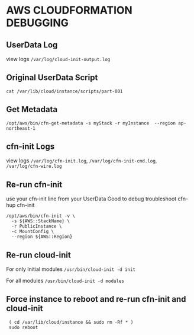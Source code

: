 # AWS CLOUDFORMATION DEBUGGING

## UserData Log

view logs `/var/log/cloud-init-output.log`

## Original UserData Script

```console
cat /var/lib/cloud/instance/scripts/part-001
```

## Get Metadata

```console
/opt/aws/bin/cfn-get-metadata -s myStack -r myInstance  --region ap-northeast-1
```

## cfn-init Logs

view logs `/var/log/cfn-init.log`, `/var/log/cfn-init-cmd.log`, `/var/log/cfn-wire.log`

## Re-run cfn-init

use your cfn-init line from your UserData
Good to debug troubleshoot cfn-hup cfn-init

```console
/opt/aws/bin/cfn-init -v \
  -s ${AWS::StackName} \
  -r PublicInstance \
  -c MountConfig \
  --region ${AWS::Region}
```

## Re-run cloud-init

For only Initial modules
`/usr/bin/cloud-init -d init`

For all modules
`/usr/bin/cloud-init -d modules`

## Force instance to reboot and re-run cfn-init and cloud-init

```console
 ( cd /var/lib/cloud/instance && sudo rm -Rf * )
 sudo reboot
```
